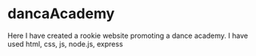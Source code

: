 # dancaAcademy


Here I have created a rookie website promoting a dance academy. I have used html, css, js, node.js, express
